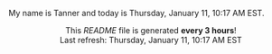 My name is Tanner and today is Thursday, January 11, 10:17 AM EST.

<p align="center">This <i>README</i> file is generated <b>every 3 hours</b>!</br>Last refresh: Thursday, January 11, 10:17 AM EST<br /></p>
